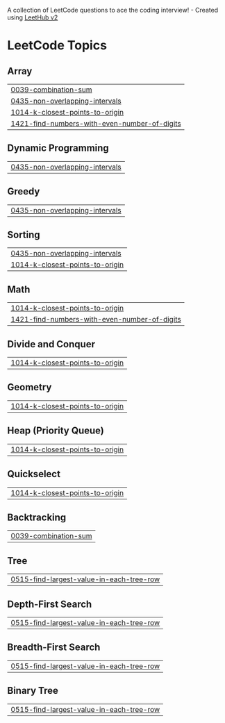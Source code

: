 A collection of LeetCode questions to ace the coding interview! - Created using [LeetHub v2](https://github.com/arunbhardwaj/LeetHub-2.0)
<!---LeetCode Topics Start-->
# LeetCode Topics
## Array
|  |
| ------- |
| [0039-combination-sum](https://github.com/Venkatasaikishor/LEETCODES/tree/master/0039-combination-sum) |
| [0435-non-overlapping-intervals](https://github.com/Venkatasaikishor/LEETCODES/tree/master/0435-non-overlapping-intervals) |
| [1014-k-closest-points-to-origin](https://github.com/Venkatasaikishor/LEETCODES/tree/master/1014-k-closest-points-to-origin) |
| [1421-find-numbers-with-even-number-of-digits](https://github.com/Venkatasaikishor/LEETCODES/tree/master/1421-find-numbers-with-even-number-of-digits) |
## Dynamic Programming
|  |
| ------- |
| [0435-non-overlapping-intervals](https://github.com/Venkatasaikishor/LEETCODES/tree/master/0435-non-overlapping-intervals) |
## Greedy
|  |
| ------- |
| [0435-non-overlapping-intervals](https://github.com/Venkatasaikishor/LEETCODES/tree/master/0435-non-overlapping-intervals) |
## Sorting
|  |
| ------- |
| [0435-non-overlapping-intervals](https://github.com/Venkatasaikishor/LEETCODES/tree/master/0435-non-overlapping-intervals) |
| [1014-k-closest-points-to-origin](https://github.com/Venkatasaikishor/LEETCODES/tree/master/1014-k-closest-points-to-origin) |
## Math
|  |
| ------- |
| [1014-k-closest-points-to-origin](https://github.com/Venkatasaikishor/LEETCODES/tree/master/1014-k-closest-points-to-origin) |
| [1421-find-numbers-with-even-number-of-digits](https://github.com/Venkatasaikishor/LEETCODES/tree/master/1421-find-numbers-with-even-number-of-digits) |
## Divide and Conquer
|  |
| ------- |
| [1014-k-closest-points-to-origin](https://github.com/Venkatasaikishor/LEETCODES/tree/master/1014-k-closest-points-to-origin) |
## Geometry
|  |
| ------- |
| [1014-k-closest-points-to-origin](https://github.com/Venkatasaikishor/LEETCODES/tree/master/1014-k-closest-points-to-origin) |
## Heap (Priority Queue)
|  |
| ------- |
| [1014-k-closest-points-to-origin](https://github.com/Venkatasaikishor/LEETCODES/tree/master/1014-k-closest-points-to-origin) |
## Quickselect
|  |
| ------- |
| [1014-k-closest-points-to-origin](https://github.com/Venkatasaikishor/LEETCODES/tree/master/1014-k-closest-points-to-origin) |
## Backtracking
|  |
| ------- |
| [0039-combination-sum](https://github.com/Venkatasaikishor/LEETCODES/tree/master/0039-combination-sum) |
## Tree
|  |
| ------- |
| [0515-find-largest-value-in-each-tree-row](https://github.com/Venkatasaikishor/LEETCODES/tree/master/0515-find-largest-value-in-each-tree-row) |
## Depth-First Search
|  |
| ------- |
| [0515-find-largest-value-in-each-tree-row](https://github.com/Venkatasaikishor/LEETCODES/tree/master/0515-find-largest-value-in-each-tree-row) |
## Breadth-First Search
|  |
| ------- |
| [0515-find-largest-value-in-each-tree-row](https://github.com/Venkatasaikishor/LEETCODES/tree/master/0515-find-largest-value-in-each-tree-row) |
## Binary Tree
|  |
| ------- |
| [0515-find-largest-value-in-each-tree-row](https://github.com/Venkatasaikishor/LEETCODES/tree/master/0515-find-largest-value-in-each-tree-row) |
<!---LeetCode Topics End-->
